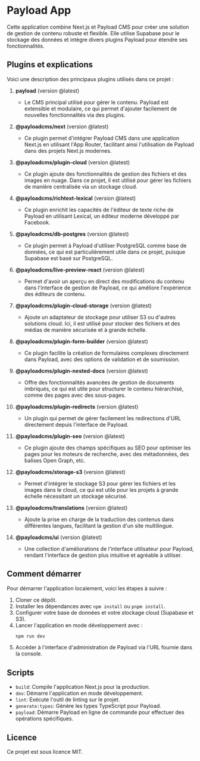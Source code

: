 # Payload App

Cette application combine Next.js et Payload CMS pour créer une solution de gestion de contenu robuste et flexible. Elle utilise Supabase pour le stockage des données et intègre divers plugins Payload pour étendre ses fonctionnalités.

## Plugins et explications

Voici une description des principaux plugins utilisés dans ce projet :

1. **payload** (version @latest)
   - Le CMS principal utilisé pour gérer le contenu. Payload est extensible et modulaire, ce qui permet d'ajouter facilement de nouvelles fonctionnalités via des plugins.

2. **@payloadcms/next** (version @latest)
   - Ce plugin permet d'intégrer Payload CMS dans une application Next.js en utilisant l'App Router, facilitant ainsi l'utilisation de Payload dans des projets Next.js modernes.

3. **@payloadcms/plugin-cloud** (version @latest)
   - Ce plugin ajoute des fonctionnalités de gestion des fichiers et des images en nuage. Dans ce projet, il est utilisé pour gérer les fichiers de manière centralisée via un stockage cloud.

4. **@payloadcms/richtext-lexical** (version @latest)
   - Ce plugin enrichit les capacités de l'éditeur de texte riche de Payload en utilisant Lexical, un éditeur moderne développé par Facebook.

5. **@payloadcms/db-postgres** (version @latest)
   - Ce plugin permet à Payload d'utiliser PostgreSQL comme base de données, ce qui est particulièrement utile dans ce projet, puisque Supabase est basé sur PostgreSQL.

6. **@payloadcms/live-preview-react** (version @latest)
   - Permet d'avoir un aperçu en direct des modifications du contenu dans l'interface de gestion de Payload, ce qui améliore l'expérience des éditeurs de contenu.

7. **@payloadcms/plugin-cloud-storage** (version @latest)
   - Ajoute un adaptateur de stockage pour utiliser S3 ou d'autres solutions cloud. Ici, il est utilisé pour stocker des fichiers et des médias de manière sécurisée et à grande échelle.

8. **@payloadcms/plugin-form-builder** (version @latest)
   - Ce plugin facilite la création de formulaires complexes directement dans Payload, avec des options de validation et de soumission.

9. **@payloadcms/plugin-nested-docs** (version @latest)
   - Offre des fonctionnalités avancées de gestion de documents imbriqués, ce qui est utile pour structurer le contenu hiérarchisé, comme des pages avec des sous-pages.

10. **@payloadcms/plugin-redirects** (version @latest)
    - Un plugin qui permet de gérer facilement les redirections d'URL directement depuis l'interface de Payload.

11. **@payloadcms/plugin-seo** (version @latest)
    - Ce plugin ajoute des champs spécifiques au SEO pour optimiser les pages pour les moteurs de recherche, avec des métadonnées, des balises Open Graph, etc.

12. **@payloadcms/storage-s3** (version @latest)
    - Permet d'intégrer le stockage S3 pour gérer les fichiers et les images dans le cloud, ce qui est utile pour les projets à grande échelle nécessitant un stockage sécurisé.

13. **@payloadcms/translations** (version @latest)
    - Ajoute la prise en charge de la traduction des contenus dans différentes langues, facilitant la gestion d'un site multilingue.

14. **@payloadcms/ui** (version @latest)
    - Une collection d'améliorations de l'interface utilisateur pour Payload, rendant l'interface de gestion plus intuitive et agréable à utiliser.

## Comment démarrer

Pour démarrer l'application localement, voici les étapes à suivre :

1. Cloner ce dépôt.
2. Installer les dépendances avec `npm install` ou `pnpm install`.
3. Configurer votre base de données et votre stockage cloud (Supabase et S3).
4. Lancer l'application en mode développement avec :
   ```bash
   npm run dev
   ```
5. Accéder à l'interface d'administration de Payload via l'URL fournie dans la console.

## Scripts

- `build`: Compile l'application Next.js pour la production.
- `dev`: Démarre l'application en mode développement.
- `lint`: Exécute l'outil de linting sur le projet.
- `generate:types`: Génère les types TypeScript pour Payload.
- `payload`: Démarre Payload en ligne de commande pour effectuer des opérations spécifiques.

## Licence

Ce projet est sous licence MIT.